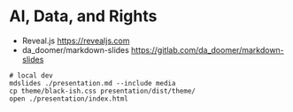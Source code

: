 # AI, Data, and Rights

* Reveal.js https://revealjs.com
* da_doomer/markdown-slides https://gitlab.com/da_doomer/markdown-slides

```
# local dev
mdslides ./presentation.md --include media
cp theme/black-ish.css presentation/dist/theme/
open ./presentation/index.html
```
